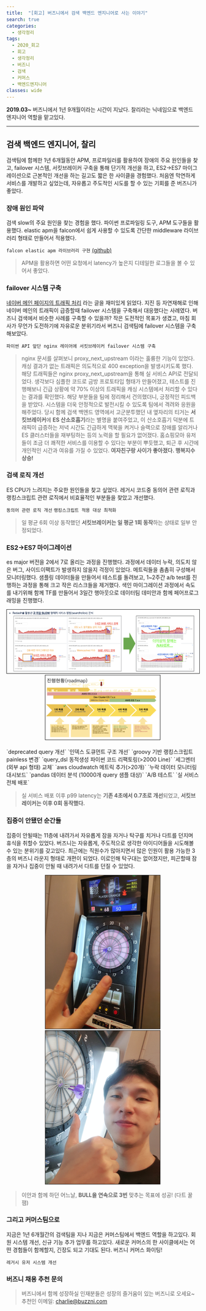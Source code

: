 ```yaml
---
title:  "[회고] 버즈니에서 검색 백엔드 엔지니어로 사는 이야기"
search: true
categories: 
  - 생각정리
tags:
  - 2020_회고
  - 회고
  - 생각정리
  - 버즈니
  - 검색
  - 커머스
  - 백엔드엔지니어
classes: wide
---
```



**2019.03~** 버즈니에서 1년 9개월이라는 시간이 지났다. 찰리라는 닉네임으로 백엔드 엔지니어 역할을 맡고있다.  
<!-- 과거 소프트웨어 마에스트로에서 인연을 맺은 저스틴의 추천으로 오랜 열정을 쏟아왔던 해킹/보안 분야를 떠나 버즈니 검색팀에 입사했다.   -->

---
<!-- 몇일 전, 경영진과의 티타임에서 저스틴과 피터가 나는 커리어에 대해 어떤 생각을 갖고있는지 생각을 물었다. -->
<!-- 나는 앞으로 어떤 길을 가야할까? 내가 바라본 버즈니는 어떤 회사였을까? 나와 버즈니는 성장했나? -->

## 검색 백엔드 엔지니어, 찰리
<!-- ### 성장에 한계가 없는 버즈니 -->

검색팀에 함께한 1년 6개월동안 APM, 프로파일러를 활용하여 장애의 주요 원인들을 찾고, failover 시스템, 서킷브레이커 구축을 통해 단기적 개선을 하고, ES2→ES7 마이그레이션으로 근본적인 개선을 하는 길고도 짧은 한 사이클을 경험했다. 처음엔 막연하게 서비스를 개발하고 싶었는데, 자유롭고 주도적인 시도를 할 수 있는 기회를 준 버즈니가 좋았다.

### 장애 원인 파악
검색 slow의 주요 원인을 찾는 경험을 했다. 파이썬 프로파일링 도구, APM 도구들을 활용했다. elastic apm을 falcon에서 쉽게 사용할 수 있도록 간단한 middleware 라이브러리 형태로 만들어서 적용했다.  

`falcon elastic apm 라이브러리 구현` [(github)](https://github.com/eunchong/falcon-elastic-apm)

> APM을 활용하면 어떤 요청에서 latency가 높은지 디테일한 로그들을 볼 수 있어서 좋았다.

### failover 시스템 구축
[네이버 메인 페이지의 트래픽 처리](https://d2.naver.com/helloworld/6070967) 라는 글을 재미있게 읽었다. 지진 등 자연재해로 인해 네이버 메인의 트래픽이 급증할때 failover 시스템을 구축해서 대응했다는 사례였다. 버즈니 검색에서 비슷한 사례를 구축할 수 있을까? 작은 도전적인 목표가 생겼고, 마침 회사가 무언가 도전하기에 자유로운 분위기라서 버즈니 검색팀에 failover 시스템을 구축해보았다.

`파이썬 API 앞단 nginx 레이어에 서킷브레이커 failover 시스템 구축`

> nginx 문서를 살펴보니 proxy_next_upstream 이라는 훌륭한 기능이 있었다. 캐싱 결과가 없는 트래픽은 의도적으로 400 exception을 발생시키도록 했다. 해당 트래픽들은 nginx proxy_next_upstream을 통해 실 서비스 API로 전달되었다. 생각보다 심플한 코드로 금방 프로토타입 형태가 만들어졌고, 테스트를 진행해보니 긴급 상황에 약 70% 이상의 트래픽을 캐싱 시스템에서 처리할 수 있다는 결과를 확인했다. 해당 부분들을 팀에 정리해서 건의했더니, 긍정적인 피드백을 받았다. 시스템을 더욱 안정적으로 발전시킬 수 있도록 팀에서 격려와 응원을 해주었다. 당시 함께 검색 백엔드 영역에서 고군분투했던 내 옆자리의 티거는 **서킷브레이커**에 **ES 산소호흡기**라는 별명을 붙여주었고, 이 산소호흡기 덕분에 트래픽이 급증하는 저녁 시간도 긴급하게 맥북을 켜거나 슬랙으로 장애를 알리거나 ES 클러스터들을 재부팅하는 등의 노력을 할 필요가 없어졌다. 홈쇼핑모아 유저들이 조금 더 쾌적한 서비스를 이용할 수 있다는 부분이 뿌듯했고, 퇴근 후 시간에 개인적인 시간과 여유를 가질 수 있었다. **여자친구랑 사이가 좋아졌다. 행복지수 상승!**

### 검색 로직 개선
ES CPU가 느려지는 주요한 원인들을 찾고 싶었다. 레거시 코드중 동의어 관련 로직과 랭킹스크립트 관련 로직에서 비효율적인 부분들을 찾았고 개선했다.

`동의어 관련 로직 개선`
`랭킹스크립트 적용 대상 최적화`

> 일 평균 6회 이상 동작했던 **서킷브레이커는 일 평균 1회 동작**하는 상태로 일부 안정되었다.

### ES2→ES7 마이그레이션
es major 버전을 2에서 7로 올리는 과정을 진행했다. 과정에서 데이터 누락, 의도치 않은 버그, 사이드이팩트가 발생하지 않을지 걱정이 있었다. 메트릭들을 촘촘히 구성해서 모니터링했다. 샘플링 데이터들을 만들어서 테스트를 돌려보고, 1~2주간 a/b test를 진행하는 과정을 통해 크고 작은 리스크들을 제거했다. 색인 마이그레이션 과정에서 속도를 내기위해 함께 TF를 만들어서 3일간 행아웃으로 데이터팀 데미안과 함께 페어프로그래밍을 진행했다.

<center><img src="/assets/img/2021_buzzni/failover_system.png" style="border: 1px solid" width="510px" > <img src="/assets/img/2021_buzzni/es_migration_roadmap.png" style="border: 1px solid" width="300px" ></center>  
<br>
`deprecated query 개선` `인덱스 도큐먼트 구조 개선` `groovy 기반 랭킹스크립트 painless 변경`  
`query_dsl 동적생성 파이썬 코드 리팩토링(>2000 Line)` `세그멘터(외부 api 형태) 교체` `aws cloudwatch 메트릭 추가(>20개)`  
`누락 데이터 모니터링 대시보드` `pandas 데이터 분석 (10000개 query 샘플 대상)` `A/B 테스트` `실 서비스 전체 배포`

> 실 서비스 배포 이후 p99 latency는 **기존 4초에서 0.7초로 개선**되었고, **서킷브레이커는 이후 0회 동작했다.**

### 집중이 안됐던 순간들
집중이 안될때는 11층에 내려가서 자유롭게 잠을 자거나 탁구를 치거나 다트를 던지며 휴식을 취할수 있었다. 버즈니는 자유롭게, 주도적으로 생각한 아이디어들을 시도해볼 수 있는 분위기를 갖고있다. 최근에는 직원수가 많아지면서 많은 인원이 활용 가능한 3층의 버즈니 라운지 형태로 개편이 되었다. 이로인해 탁구대는 없어졌지만, 피곤할때 잠을 자거나 집중이 안될 때 내려가서 다트를 던질 수 있었다.  

<center><img src="/assets/img/2021_buzzni/dart01.jpeg" style="border: 1px solid" width="300" ><img src="/assets/img/2021_buzzni/dart03.jpeg" style="border: 1px solid" width="300" ></center>

> 이안과 함께 하던 어느날, **BULL을 연속으로 3번** 맞추는 목표에 성공! (다트 꿀잼)

### 그리고 커머스팀으로
지금은 1년 6개월간의 검색팀을 지나 지금은 커머스팀에서 백엔드 역할을 하고있다. 회원 시스템 개선, 신규 기능 추가 업무를 하고있다. 새로운 커머스의 한 사이클에서는 어떤 경험들이 함께할지, 긴장도 되고 기대도 된다. 버즈니 커머스 화이팅!  

`레거시 유저 시스템 개선`

<!-- **TechShare**  
```삽질을 공유하는 시간들이 즐겁다.```

**반기, 연말 회고쓰기**  
```버즈니는 반기, 연말에 회고를 쓰고 피어 평가를 하는 문화가 있다. 매년 한일들을 누군가가 읽는 하나의 글로 정리하는 과정은 솔직히 조금 귀찮은 일인데, 회고라는 과정 덕분에 매년 생각을 정리하게 돼서 나 스스로에게도 여러모로 유익하다는 생각이 있다. 솔직히 지금 이 블로그를 쓰는 순간도 엄청나게 귀찮아서 이 행위를 포기하고 싶다는 생각을 1억만번 했다. 귀차니즘 만렙이 내 본성인지라, 지금도 그냥 때려치고 코딩하고싶다는 생각이 2억만번 들고 있다. 그런데 버즈니에서 회고를 쓰는 습관이 내가 블로그에 회고라는걸 끝까지 쓰게 만든것 같다. 이 글을 마무리하는걸 성공할수있을까? 크리스마스떄 먹다 남은 스파클링 와인을 먹고 힘을내서 마무리 하는중... 화이팅!``` -->

### 버즈니 채용 추천 문의
> 버즈니에서 함께 성장하실 인재분들은 성장의 즐거움이 있는 버즈니로 오세요~  
> 추천인 이메일: charlie@buzzni.com


